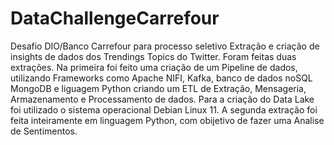 # DataChallengeCarrefour
Desafio DIO/Banco Carrefour para processo seletivo
Extração e criação de insights de dados dos Trendings Topics do Twitter. Foram feitas duas extrações. Na primeira foi feito uma criação de um Pipeline de dados, utilizando Frameworks como Apache NIFI, Kafka, banco de dados noSQL MongoDB e liguagem Python criando um ETL de Extração, Mensageria, Armazenamento e Processamento de dados. Para a criação do Data Lake foi utilizado o sistema operacional Debian Linux 11.
A segunda extração foi feita inteiramente em linguagem Python, com obijetivo de fazer uma Analise de Sentimentos.
